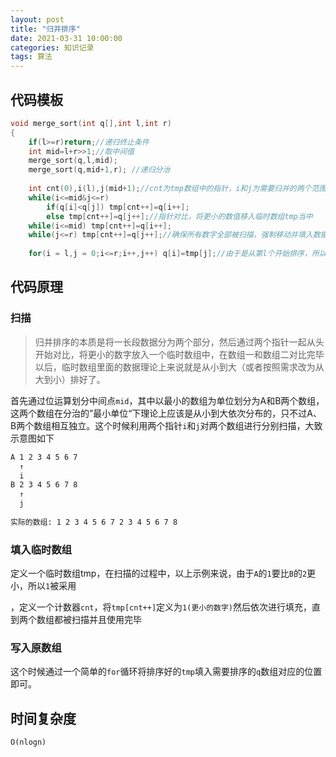 ```yaml
---
layout: post
title: "归并排序"
date: 2021-03-31 10:00:00
categories: 知识记录
tags: 算法
---
```


## 代码模板

```c++
void merge_sort(int q[],int l,int r)
{
    if(l>=r)return;//递归终止条件
    int mid=l+r>>1;//取中间值
    merge_sort(q,l,mid);
    merge_sort(q,mid+1,r); //递归分治 
    
    int cnt(0),i(l),j(mid+1);//cnt为tmp数组中的指针，i和j为需要归并的两个范围指针
    while(i<=mid&j<=r)
        if(q[i]<q[j]) tmp[cnt++]=q[i++];
        else tmp[cnt++]=q[j++];//指针对比，将更小的数值移入临时数组tmp当中
    while(i<=mid) tmp[cnt++]=q[i++];
    while(j<=r) tmp[cnt++]=q[j++];//确保所有数字全部被扫描，强制移动并填入数据
     
    for(i = l,j = 0;i<=r;i++,j++) q[i]=tmp[j];//由于是从第l个开始排序，所以i=l而不是=0}
```

## 代码原理

### 扫描

> 归并排序的本质是将一长段数据分为两个部分，然后通过两个指针一起从头开始对比，将更小的数字放入一个临时数组中，在数组一和数组二对比完毕以后，临时数组里面的数据理论上来说就是从小到大（或者按照需求改为从大到小）排好了。

​    首先通过位运算划分中间点`mid`，其中以最小的数组为单位划分为A和B两个数组，这两个数组在分治的”最小单位“下理论上应该是从小到大依次分布的，只不过A、B两个数组相互独立。这个时候利用两个指针`i`和`j`对两个数组进行分别扫描，大致示意图如下

```bash
A 1 2 3 4 5 6 7
  ↑
  i
B 2 3 4 5 6 7 8
  ↑
  j
  
实际的数组: 1 2 3 4 5 6 7 2 3 4 5 6 7 8
```

### 填入临时数组

​    定义一个临时数组tmp，在扫描的过程中，以上示例来说，由于`A`的`1`要比`B`的`2`更小，所以`1`被采用

，定义一个计数器`cnt`，将`tmp[cnt++]`定义为`1(更小的数字)`然后依次进行填充，直到两个数组都被扫描并且使用完毕

### 写入原数组

这个时候通过一个简单的`for`循环将排序好的`tmp`填入需要排序的`q`数组对应的位置即可。

## 时间复杂度

`O(nlogn)`
